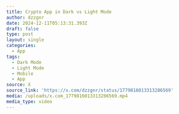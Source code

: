 ```yaml
---
title: Crypto App in Dark vs Light Mode
author: dzzgnr
date: 2024-12-11T05:13:31.393Z
draft: false
type: post
layout: single
categories:
  - App
tags:
  - Dark Mode
  - Light Mode
  - Mobile
  - App
source: X
source_link: 'https://x.com/dzzgnr/status/1779816013313286569'
media: /uploads/x.com_1779816013313286569.mp4
media_type: video
---
```


